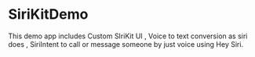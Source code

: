 # SiriKitDemo
This demo app includes Custom SIriKit UI , Voice to text conversion as siri does , SiriIntent to call or message someone by just voice using Hey Siri.
